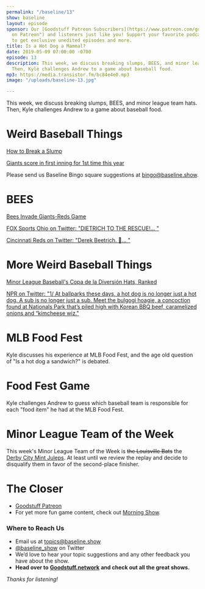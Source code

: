 ```yaml
---
permalink: "/baseline/13"
show: baseline
layout: episode
sponsor: Our [Goodstuff Patreon Subscribers](https://www.patreon.com/goodstuff "Goodstuff
  on Patreon") and listeners just like you! Support your favorite podcasts directly
  to get exclusive unedited episodes and more.
title: Is a Hot Dog a Mammal?
date: 2019-05-09 07:00:00 -0700
episode: 13
description: This week, we discuss breaking slumps, BEES, and minor league team hats.
  Then, Kyle challenges Andrew to a game about baseball food.
mp3: https://media.transistor.fm/bc84e4e0.mp3
image: "/uploads/baseline-13.jpg"

---
```

This week, we discuss breaking slumps, BEES, and minor league team hats. Then, Kyle challenges Andrew to a game about baseball food.

# Weird Baseball Things

[How to Break a Slump](http://bleacherreport.com/articles/2832023-chris-davis-and-how-to-break-a-major-league-slump)

[Giants score in first inning for 1st time this year](http://www.espn.com/mlb/story/_/id/26614750/giants-score-first-inning-1st-year)

Please send us Baseline Bingo square suggestions at [bingo@baseline.show](mailto:bingo@baseline.show).

# BEES

[Bees Invade Giants-Reds Game](https://deadspin.com/bees-invade-giants-reds-game-1834557080)

[FOX Sports Ohio on Twitter: "DIETRICH TO THE RESCUE!… "](https://twitter.com/FOXSportsOH/status/1125440956596015104)

[Cincinnati Reds on Twitter: "Derek Beetrich. 🐝… "](https://twitter.com/Reds/status/1125441213417574400)

# More Weird Baseball Things

[Minor League Baseball's Copa de la Diversión Hats, Ranked](https://theinventory.com/minor-league-baseballs-incredible-copa-de-la-diversion-1834245985)

[NPR on Twitter: "1/ At ballparks these days, a hot dog is no longer just a hot dog. A sub is no longer just a sub. Meet the bulgogi hoagie, a concoction found at Nationals Park that’s piled high with Korean BBQ beef, caramelized onions and “kimcheese wiz."](https://twitter.com/NPR/status/1121121560700641288)

# MLB Food Fest

Kyle discusses his experience at MLB Food Fest, and the age old question of "Is a hot dog a sandwich?" is debated.

# Food Fest Game

Kyle challenges Andrew to guess which baseball team is responsible for each "food item" he had at the MLB Food Fest.

# Minor League Team of the Week

This week's Minor League Team of the Week is ~~the Louisville Bats~~ the [Derby City Mint Juleps](https://www.milb.com/louisville/news/bats-to-play-as-derby-city-mint-juleps-for-2-games-in-2019/c-304856960). At least until we review the replay and decide to disqualify them in favor of the second-place finisher.

# **The Closer**

* [Goodstuff Patreon](https://patreon.com/goodstuff)
* For yet more fun game content, check out [Morning Show](http://goodstuff.network/morningshow).

### **Where to Reach Us**

* Email us at topics@baseline.show
* [@baseline_show](https://twitter.com/baseline_show) on Twitter
* We’d love to hear your topic suggestions and any other feedback you have about the show.
* **Head over to** [**Goodstuff.network**](http://goodstuff.network/) **and check out all the great shows.**

_Thanks for listening!_